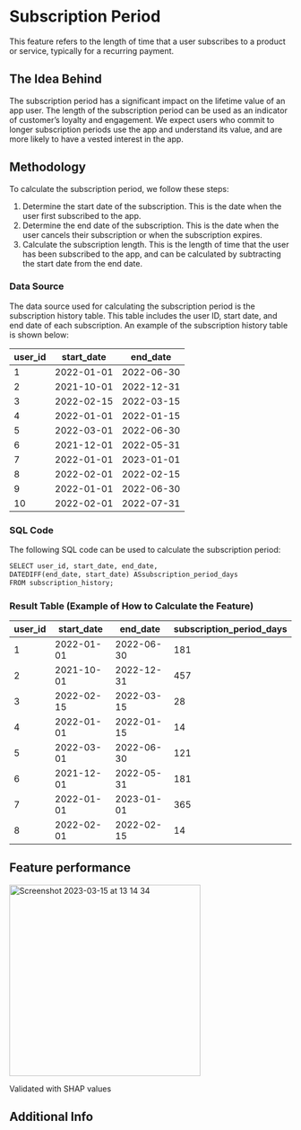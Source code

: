 

# **Subscription Period**

This feature refers to the length of time that a user subscribes to a product or service, typically for a recurring payment.

## **The Idea Behind**

The subscription period has a significant impact on the lifetime value of an app user. The length of the subscription period can be used as an indicator of customer’s loyalty and engagement. We expect users who commit to longer subscription periods use the app and understand its value, and are more likely to have a vested interest in the app. 

## **Methodology**

To calculate the subscription period, we follow these steps:

1. Determine the start date of the subscription. This is the date when the user first subscribed to the app.
2. Determine the end date of the subscription. This is the date when the user cancels their subscription or when the subscription expires.
3. Calculate the subscription length. This is the length of time that the user has been subscribed to the app, and can be calculated by subtracting the start date from the end date.

### **Data Source**

The data source used for calculating the subscription period is the subscription history table. This table includes the user ID, start date, and end date of each subscription. An example of the subscription history table is shown below:

| user_id | start_date | end_date |
| --- | --- | --- |
| 1 | 2022-01-01 | 2022-06-30 |
| 2 | 2021-10-01 | 2022-12-31 |
| 3 | 2022-02-15 | 2022-03-15 |
| 4 | 2022-01-01 | 2022-01-15 |
| 5 | 2022-03-01 | 2022-06-30 |
| 6 | 2021-12-01 | 2022-05-31 |
| 7 | 2022-01-01 | 2023-01-01 |
| 8 | 2022-02-01 | 2022-02-15 |
| 9 | 2022-01-01 | 2022-06-30 |
| 10 | 2022-02-01 | 2022-07-31 |

### **SQL Code**

The following SQL code can be used to calculate the subscription period:

```sql
SELECT user_id, start_date, end_date, 
DATEDIFF(end_date, start_date) ASsubscription_period_days 
FROM subscription_history;

```

### **Result Table (Example of How to Calculate the Feature)**

| user_id | start_date | end_date | subscription_period_days |
| --- | --- | --- | --- |
| 1 | 2022-01-01 | 2022-06-30 | 181 |
| 2 | 2021-10-01 | 2022-12-31 | 457 |
| 3 | 2022-02-15 | 2022-03-15 | 28 |
| 4 | 2022-01-01 | 2022-01-15 | 14 |
| 5 | 2022-03-01 | 2022-06-30 | 121 |
| 6 | 2021-12-01 | 2022-05-31 | 181 |
| 7 | 2022-01-01 | 2023-01-01 | 365 |
| 8 | 2022-02-01 | 2022-02-15 | 14 |

## **Feature performance**

<img width="341" alt="Screenshot 2023-03-15 at 13 14 34" src="https://user-images.githubusercontent.com/120475714/225306691-7216fd3c-064b-4913-824f-d19382b9b71d.png">


Validated with SHAP values

## **Additional Info**
